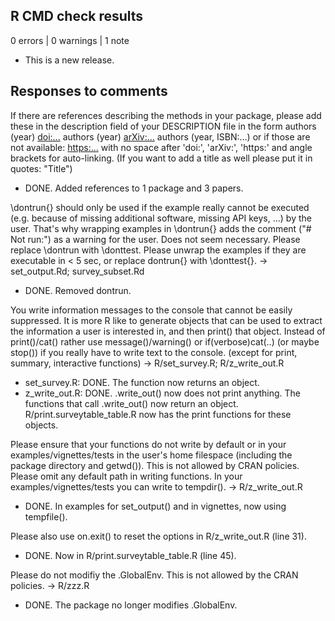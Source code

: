 ## R CMD check results

0 errors | 0 warnings | 1 note

* This is a new release.

## Responses to comments

If there are references describing the methods in your package, please add these in the description field of your DESCRIPTION file in the form authors (year) <doi:...> authors (year) <arXiv:...> authors (year, ISBN:...) or if those are not available: <https:...> with no space after 'doi:', 'arXiv:', 'https:' and angle brackets for auto-linking. (If you want to add a title as well please put it in
quotes: "Title")

* DONE. Added references to 1 package and 3 papers.

\dontrun{} should only be used if the example really cannot be executed (e.g. because of missing additional software, missing API keys, ...) by the user. That's why wrapping examples in \dontrun{} adds the comment ("# Not run:") as a warning for the user. Does not seem necessary.
Please replace \dontrun with \donttest.
Please unwrap the examples if they are executable in < 5 sec, or replace dontrun{} with \donttest{}.
-> set_output.Rd; survey_subset.Rd

* DONE. Removed dontrun.

You write information messages to the console that cannot be easily suppressed.
It is more R like to generate objects that can be used to extract the information a user is interested in, and then print() that object.
Instead of print()/cat() rather use message()/warning() or
if(verbose)cat(..) (or maybe stop()) if you really have to write text to the console. (except for print, summary, interactive functions) -> R/set_survey.R; R/z_write_out.R

* set_survey.R: DONE. The function now returns an object.
* z_write_out.R: DONE. .write_out() now does not print anything. The functions that call .write_out() now return an object. R/print.surveytable_table.R now has the print functions for these objects.

Please ensure that your functions do not write by default or in your examples/vignettes/tests in the user's home filespace (including the package directory and getwd()). This is not allowed by CRAN policies.
Please omit any default path in writing functions. In your examples/vignettes/tests you can write to tempdir(). -> R/z_write_out.R

* DONE. In examples for set_output() and in vignettes, now using tempfile().

Please also use on.exit() to reset the options in R/z_write_out.R (line 31).

* DONE. Now in R/print.surveytable_table.R (line 45).

Please do not modifiy the .GlobalEnv. This is not allowed by the CRAN policies. -> R/zzz.R

* DONE. The package no longer modifies .GlobalEnv.
